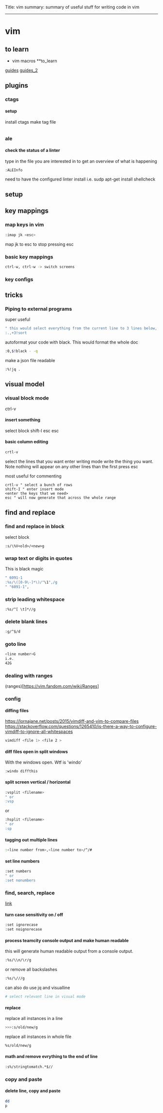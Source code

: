 Title: vim
summary: summary of useful stuff for writing code in vim
- - - 
# vim

## to learn
- vim macros **to_learn

[guides](https://www.ubuntupit.com/100-useful-vim-commands-that-youll-need-every-day/)
[guides_2](https://hackernoon.com/useful-vim-tricks-for-2019-e7c1db7a18d6)

## plugins

### ctags

#### setup
install ctags
make tag file 
```ctags R .
```

### ale

#### check the status of a linter

type in the file you are interested in to get an overview of what is happening
```
:ALEInfo
```
need to have the configured linter install i.e.
sudp apt-get install shellcheck

## setup

## key mappings

### **map keys in vim**

```bash
:imap jk <esc> 
```
map jk to esc to stop pressing esc

### **basic key mappings**
```bash
ctrl-w, ctrl-w -> switch screens
```

### key configs

## tricks

### **Piping to external programs**

super useful

```bash
" this would select everything from the current line to 3 lines below, and pipe through to sort.
:.,+3!sort
```

autoformat your code with black.
This would format the whole doc
```bash
:0,$!black - -q
```

make a json file readable
```
:%!jq .
```

## visual model

### visual block mode
ctrl-v

#### insert something
select block
shift-I
esc esc

#### basic column editing

```bash
crtl-v
```
select the lines that you want
enter writing mode
write the thing you want. Note nothing will appear on any other lines than the first
press esc

most useful for commenting 
```
crtl-v " select a bunch of rows
shift-I " enter insert mode
<enter the keys that we need> 
esc " will now generate that across the whole range
```



## find and replace

### find and replace in block
select block
```
:s/\%V<old>/<new>g
```

### wrap text or digits in quotes

This is black magic
```bash
" 6091-1
:%s/\([0-9\-]*\)/"\1",/g
" "6091-1",

```

### strip leading whitespace

```
:%s/^[ \t]*//g
```



### delete blank lines

```bash
:g/^$/d
```



### **goto line**

```bash
<line number>G
i.e.
42G
```

### **dealing with ranges**
(ranges)[https://vim.fandom.com/wiki/Ranges]

### **config**





#### **diffing files**

https://lornajane.net/posts/2015/vimdiff-and-vim-to-compare-files
https://stackoverflow.com/questions/1265410/is-there-a-way-to-configure-vimdiff-to-ignore-all-whitespaces

```bash 
vimdiff <file 1> <file 2 >
```

#### **diff files open in split windows**

With the windows open.
Wtf is 'windo'
```
:windo diffthis
```

#### **split screen vertical / horizontal**

```bash
:vsplit <filename>
" or
:vsp
```
or 
```bash
:hsplit <filename>
" or 
:sp
```

#### **tagging out multiple lines**

```bash
:<line number from>,<line number to>/^/# 
```

#### **set line numbers**
```bash
:set numbers
" or
:set nonumbers
```
### **find, search,  replace**
[link](https://www.linux.com/learn/vim-tips-basics-search-and-replace)

#### **turn case sensitivity on / off**
```bash
:set ignorecase
:set noignorecase
```
#### **process teamcity console output and make human readable**
this will generate human readable output from a console output.
```bash
:%s/\\n/\r/g
```
or remove all backslashes

```bash
:%s/\///g
```

can also do use jq and visualline
```bash
# select relevant line in visual mode
```


#### **replace**
replace all instances in a line
```bash
>>>:s/old/new/g
``` 
replace all instances in whole file
```bash
%s/old/new/g
```

#### **math and remove evrything to the end of line**

```bash
:s%/stringtomatch.*$//
```

### **copy and paste**

#### **delete line, copy and paste**
```bash
dd
p
```
 



